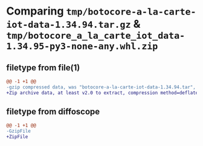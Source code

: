 # Comparing `tmp/botocore-a-la-carte-iot-data-1.34.94.tar.gz` & `tmp/botocore_a_la_carte_iot_data-1.34.95-py3-none-any.whl.zip`

## filetype from file(1)

```diff
@@ -1 +1 @@
-gzip compressed data, was "botocore-a-la-carte-iot-data-1.34.94.tar", last modified: Tue Apr 30 01:01:26 2024, max compression
+Zip archive data, at least v2.0 to extract, compression method=deflate
```

## filetype from diffoscope

```diff
@@ -1 +1 @@
-GzipFile
+ZipFile
```

